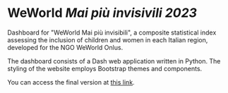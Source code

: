 # WeWorld _Mai più invisivili 2023_

Dashboard for "WeWorld Mai più invisibili", a composite statistical index assessing the inclusion of children and women in each Italian region, developed for the NGO WeWorld Onlus.

The dashboard consists of a Dash web application written in Python. The styling of the website employs Bootstrap themes and components.

You can access the final version at [this link](https://weworld-maipiuinvisibili.azurewebsites.net/).
